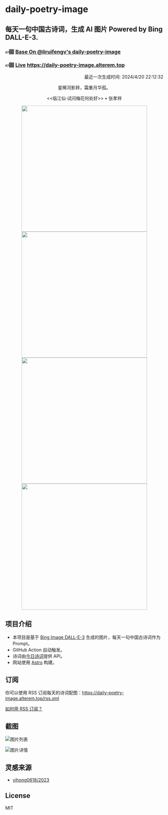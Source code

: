 
# daily-poetry-image

## 每天一句中国古诗词，生成 AI 图片 Powered by Bing DALL-E-3.

### 👉🏽 [Base On @liruifengv's daily-poetry-image](https://github.com/liruifengv/daily-poetry-image)

### 👉🏽 [Live](https://daily-poetry-image.alterem.top/) https://daily-poetry-image.alterem.top

<p align="right">
  最近一次生成时间: 2024/4/20 22:12:32
</p>
<p align="center">
星稀河影转，霜重月华孤。
</p>
<p align="center">
<<临江仙·试问梅花何处好>> • 张孝祥
</p>
<p align="center">
<img src="https://tse1.mm.bing.net/th/id/OIG4.CyffM_zvEMqO060yZ0cY" height="400" width="400" />
<img src="https://tse3.mm.bing.net/th/id/OIG4.DpqquxLRDLa0Tr5OOVES" height="400" width="400" />
<img src="https://tse1.mm.bing.net/th/id/OIG4.S9R0QUJrI8u_63Pf5LMs" height="400" width="400" />
<img src="https://tse1.mm.bing.net/th/id/OIG4.Jvq9SjEpb8N4nElEq0ew" height="400" width="400" />
</p>

## 项目介绍

-   本项目是基于 [Bing Image DALL-E-3](https://www.bing.com/images/create) 生成的图片，每天一句中国古诗词作为 Prompt。
-   GitHub Action 自动触发。
-   诗词由[今日诗词](https://www.jinrishici.com/)提供 API。
-   网站使用 [Astro](https://astro.build) 构建。

## 订阅

你可以使用 RSS 订阅每天的诗词配图：https://daily-poetry-image.alterem.top/rss.xml

[如何用 RSS 订阅？](https://zhuanlan.zhihu.com/p/55026716)

## 截图

![图片列表](./screenshots/Snipaste_2023-12-28_21-00-26.png)

![图片详情](./screenshots/Snipaste_2023-12-28_21-00-53.png)

## 灵感来源

-   [yihong0618/2023](https://github.com/yihong0618/2023)

## License

MIT
